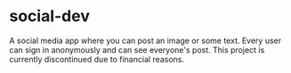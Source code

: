 # social-dev

A social media app where you can post an image or some text. Every user can sign in anonymously and can see everyone's post. This project is currently discontinued due to financial reasons.
